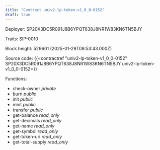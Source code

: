 ```yaml
---
title: "Contract univ2-lp-token-v1_0_0-0152"
draft: true
---
```

Deployer: SP20X3DC5R091J8B6YPQT638J8NR1W83KN6TN5BJY

Traits:
 SIP-0010



Block height: 529601 (2025-01-29T09:53:43.000Z)

Source code: {{<contractref "univ2-lp-token-v1_0_0-0152" SP20X3DC5R091J8B6YPQT638J8NR1W83KN6TN5BJY univ2-lp-token-v1_0_0-0152>}}

Functions:

* check-owner _private_
* burn _public_
* init _public_
* mint _public_
* transfer _public_
* get-balance _read_only_
* get-decimals _read_only_
* get-name _read_only_
* get-symbol _read_only_
* get-token-uri _read_only_
* get-total-supply _read_only_
